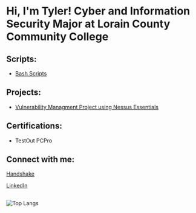 <h1>Hi, I'm Tyler! Cyber and Information Security Major at Lorain County Community College

<h2>Scripts:</h2>

- [Bash Scripts](https://github.com/tylerhammond06/bashscriptlibrary)

<h2>Projects:</h2>

- [Vulnerability Managment Project using Nessus Essentials](https://github.com/tylerhammond06/nessus-project)

<h2>Certifications:</h2>

- TestOut PCPro

<h2>Connect with me:</h2>

[Handshake](https://lorainccc.joinhandshake.com/profiles/57758944)

[LinkedIn](https://www.linkedin.com/in/tyler-hammond-724887342/)

<h2></h2>

![Top Langs](https://github-readme-stats.vercel.app/api/top-langs/?username=tylerhammond06&layout=compact)
<!--
**tylerhammond06/tylerhammond06** is a ✨ _special_ ✨ repository because its `README.md` (this file) appears on your GitHub profile.

Here are some ideas to get you started:

- 🔭 I’m currently working on ...
- 🌱 I’m currently learning ...
- 👯 I’m looking to collaborate on ...
- 🤔 I’m looking for help with ...
- 💬 Ask me about ...
- 📫 How to reach me: ...
- 😄 Pronouns: ...
- ⚡ Fun fact: ...
-->
